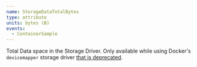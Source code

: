 ```yaml
---
name: StorageDataTotalBytes
type: attribute
units: bytes (B)
events:
  - ContainerSample
---
```


Total Data space in the Storage Driver. Only available while using Docker's `devicemapper` storage driver [that is deprecated](https://docs.docker.com/storage/storagedriver/select-storage-driver/#supported-storage-drivers-per-linux-distribution).
